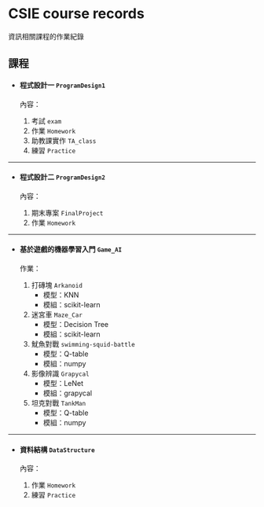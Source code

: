 # CSIE course records
資訊相關課程的作業紀錄

## 課程
* #### 程式設計一 `ProgramDesign1`

    內容：
    1. 考試 `exam`
    2. 作業 `Homework`
    3. 助教課實作 `TA_class`
    4. 練習 `Practice`

***

* #### 程式設計二 `ProgramDesign2`

    內容：
    1. 期末專案 `FinalProject`
    2. 作業 `Homework`

***

* #### 基於遊戲的機器學習入門 `Game_AI`

    作業：
    1. 打磚塊 `Arkanoid` 
        * 模型：KNN 
        * 模組：scikit-learn 
    2. 迷宮車 `Maze_Car`
        * 模型：Decision Tree 
        * 模組：scikit-learn 
    3. 魷魚對戰 `swimming-squid-battle`
        * 模型：Q-table 
        * 模組：numpy 
    4. 影像辨識 `Grapycal`
        * 模型：LeNet 
        * 模組：grapycal 
    5. 坦克對戰 `TankMan`
        * 模型：Q-table 
        * 模組：numpy 

***

* #### 資料結構 `DataStructure`

    內容：
    1. 作業 `Homework`
    2. 練習 `Practice`

